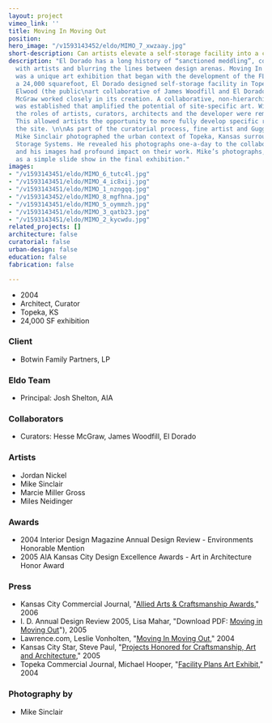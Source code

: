 ```yaml
---
layout: project
vimeo_link: ''
title: Moving In Moving Out
position: 
hero_image: "/v1593143452/eldo/MIMO_7_xwzaay.jpg"
short-description: Can artists elevate a self-storage facility into a community center?
description: "El Dorado has a long history of “sanctioned meddling”, collaborating
  with artists and blurring the lines between design arenas. Moving In Moving Out
  was a unique art exhibition that began with the development of the FLEX project,
  a 24,000 squarefoot, El Dorado designed self-storage facility in Topeka, Kansas.
  Elwood (the public\nart collaborative of James Woodfill and El Dorado) and Hesse
  McGraw worked closely in its creation. A collaborative, non-hierarchical structure
  was established that amplified the potential of site-specific art. Within this structure,
  the roles of artists, curators, architects and the developer were remarkably integrated.
  This allowed artists the opportunity to more fully develop specific responses to
  the site. \n\nAs part of the curatorial process, fine artist and Guggenheim Fellow
  Mike Sinclair photographed the urban context of Topeka, Kansas surrounding FLEX
  Storage Systems. He revealed his photographs one-a-day to the collaborating artists,
  and his images had profound impact on their work. Mike’s photographs, displayed
  as a simple slide show in the final exhibition."
images:
- "/v1593143451/eldo/MIMO_6_tutc4l.jpg"
- "/v1593143451/eldo/MIMO_4_ic8xij.jpg"
- "/v1593143451/eldo/MIMO_1_nzngqq.jpg"
- "/v1593143452/eldo/MIMO_8_mgfhna.jpg"
- "/v1593143451/eldo/MIMO_5_oymmzh.jpg"
- "/v1593143451/eldo/MIMO_3_qatb23.jpg"
- "/v1593143451/eldo/MIMO_2_kycwdu.jpg"
related_projects: []
architecture: false
curatorial: false
urban-design: false
education: false
fabrication: false

---
```

* 2004
* Architect, Curator
* Topeka, KS
* 24,000 SF exhibition

### Client

* Botwin Family Partners, LP

### Eldo Team

* Principal: Josh Shelton, AIA

### Collaborators

* Curators: Hesse McGraw, James Woodfill, El Dorado

### Artists

* Jordan Nickel
* Mike Sinclair
* Marcie Miller Gross
* Miles Neidinger

### Awards

* 2004 Interior Design Magazine Annual Design Review - Environments Honorable Mention
* 2005 AIA Kansas City Design Excellence Awards - Art in Architecture Honor Award

### Press

* Kansas City Commercial Journal, "[Allied Arts & Craftsmanship Awards](assets.ctfassets.net/7ceafwpo4r5g/7edMXz3Grt4AzlbNP2O1zj/4c6f2d58b2d2012f755ece91506bd9d2/2006-Moving_In_Moving_Out-KC_Commercial_Journal.pdf )," 2006
* I. D. Annual Design Review 2005, Lisa Mahar,  "Download PDF: [Moving in Moving Out](assets.ctfassets.net/7ceafwpo4r5g/4iREQLLATTXYIP4PRhyInh/222eac001fe8c753c6b05d911fc19ac5/2005-Moving_In_Moving_Out-ID.pdf)"), 2005
* Lawrence.com, Leslie Vonholten, "[Moving In Moving Out](downloads.ctfassets.net/7ceafwpo4r5g/5NFKQew9WVL6yaYM8DLiV/4fa61c7b07ff4d0c4eed113c1c55e41c/2004-MovingInMovingOut-Lawrence)," 2004
* Kansas City Star, Steve Paul, "[Projects Honored for Craftsmanship, Art and Architecture](assets.ctfassets.net/7ceafwpo4r5g/2v3E8lbIfzNUa55DoHgOWW/94c34d3df7a5d6f41794058c247966f0/2005-Moving_In_Moving_Out-KC_Star.pdf)," 2005
* Topeka Commercial Journal, Michael Hooper, "[Facility Plans Art Exhibit](assets.ctfassets.net/7ceafwpo4r5g/6d2MPpbiDE27z0GefZZhYW/0bfb15df31e6d68584b64efa6054dff1/2004-MovingInMovingOut-TopekaCommercialJournal.pdf )," 2004

### Photography by

* Mike Sinclair